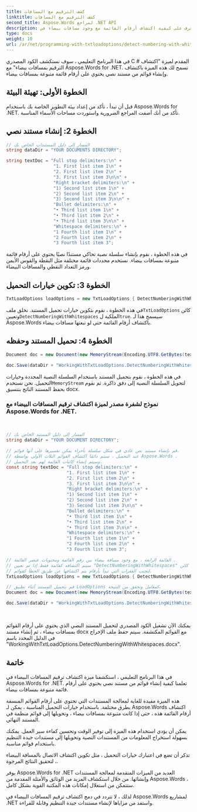 ```yaml
---
title: كشف الترقيم مع المسافات
linktitle: كشف الترقيم مع المسافات
second_title: Aspose.Words لمراجع .NET API
description: تعرف على كيفية اكتشاف أرقام القائمة مع وجود مسافات بيضاء في Aspose.Words for .NET. قم بتحسين بنية المستندات الخاصة بك بسهولة.
type: docs
weight: 10
url: /ar/net/programming-with-txtloadoptions/detect-numbering-with-whitespaces/
---
```

في هذا البرنامج التعليمي ، سوف نستكشف الكود المصدري C # المقدم لميزة "اكتشاف الترقيم بمسافات بيضاء" مع Aspose.Words for .NET. تسمح لك هذه الميزة باكتشاف وإنشاء قوائم من مستند نصي يحتوي على أرقام قائمة متبوعة بمسافات بيضاء.

## الخطوة الأولى: تهيئة البيئة

قبل أن تبدأ ، تأكد من إعداد بيئة التطوير الخاصة بك باستخدام Aspose.Words for .NET. تأكد من أنك أضفت المراجع الضرورية واستوردت مساحات الأسماء المناسبة.

## الخطوة 2: إنشاء مستند نصي

```csharp
// المسار إلى دليل المستندات الخاص بك
string dataDir = "YOUR DOCUMENTS DIRECTORY";

string textDoc = "Full stop delimiters:\n" +
                  "1. First list item 1\n" +
                  "2. First list item 2\n" +
                  "3. First list item 3\n\n" +
                  "Right bracket delimiters:\n" +
                  "1) Second list item 1\n" +
                  "2) Second list item 2\n" +
                  "3) Second list item 3\n\n" +
                  "Bullet delimiters:\n" +
                  "• Third list item 1\n" +
                  "• Third list item 2\n" +
                  "• Third list item 3\n\n" +
                  "Whitespace delimiters:\n" +
                  "1 Fourth list item 1\n" +
                  "2 Fourth list item 2\n" +
                  "3 Fourth list item 3";
```

في هذه الخطوة ، نقوم بإنشاء سلسلة نصية تحاكي مستندًا نصيًا يحتوي على أرقام قائمة متبوعة بمسافات بيضاء. نستخدم محددات قائمة مختلفة مثل النقطة والقوس الأيمن ورمز التعداد النقطي والمسافات البيضاء.

## الخطوة 3: تكوين خيارات التحميل

```csharp
TxtLoadOptions loadOptions = new TxtLoadOptions { DetectNumberingWithWhitespaces = true };
```

 في هذه الخطوة ، نقوم بتكوين خيارات تحميل المستند. نخلق ملف`TxtLoadOptions` كائن وتعيين`DetectNumberingWithWhitespaces` الملكية ل`true`. سيسمح هذا لـ Aspose.Words باكتشاف أرقام القائمة حتى لو تبعتها مسافات بيضاء.

## الخطوة 4: تحميل المستند وحفظه

```csharp
Document doc = new Document(new MemoryStream(Encoding.UTF8.GetBytes(textDoc)), loadOptions);

doc.Save(dataDir + "WorkingWithTxtLoadOptions.DetectNumberingWithWhitespaces.docx");
```

 في هذه الخطوة ، نقوم بتحميل المستند باستخدام السلسلة النصية المحددة وخيارات التحميل. نحن نستخدم`MemoryStream` لتحويل السلسلة النصية إلى دفق ذاكرة. ثم نقوم بحفظ المستند الناتج بتنسيق docx.

### نموذج لشفرة مصدر لميزة اكتشاف ترقيم المسافات البيضاء مع Aspose.Words for .NET.

```csharp

            
// المسار إلى دليل المستند الخاص بك
string dataDir = "YOUR DOCUMENT DIRECTORY";
			
// قم بإنشاء مستند نص عادي في شكل سلسلة بأجزاء يمكن تفسيرها على أنها قوائم.
// عند التحميل ، سيتم دائمًا اكتشاف القوائم الثلاث الأولى بواسطة Aspose.Words ،
// وسيتم إنشاء كائنات القائمة لهم بعد التحميل.
const string textDoc = "Full stop delimiters:\n" +
					   "1. First list item 1\n" +
					   "2. First list item 2\n" +
					   "3. First list item 3\n\n" +
					   "Right bracket delimiters:\n" +
					   "1) Second list item 1\n" +
					   "2) Second list item 2\n" +
					   "3) Second list item 3\n\n" +
					   "Bullet delimiters:\n" +
					   "• Third list item 1\n" +
					   "• Third list item 2\n" +
					   "• Third list item 3\n\n" +
					   "Whitespace delimiters:\n" +
					   "1 Fourth list item 1\n" +
					   "2 Fourth list item 2\n" +
					   "3 Fourth list item 3";

// القائمة الرابعة ، مع وجود مسافة بيضاء بين رقم القائمة ومحتويات عنصر القائمة ،
// سيتم اكتشافه كقائمة فقط إذا تم تعيين "DetectNumberingWithWhitespaces" في كائن LoadOptions على true ،
// لتجنب الفقرات التي تبدأ بأرقام يتم اكتشافها عن طريق الخطأ كقوائم.
TxtLoadOptions loadOptions = new TxtLoadOptions { DetectNumberingWithWhitespaces = true };

// قم بتحميل المستند أثناء تطبيق LoadOptions كمعامل وتحقق من النتيجة.
Document doc = new Document(new MemoryStream(Encoding.UTF8.GetBytes(textDoc)), loadOptions);

doc.Save(dataDir + "WorkingWithTxtLoadOptions.DetectNumberingWithWhitespaces.docx");
            
        
```

يمكنك الآن تشغيل الكود المصدري لتحميل المستند النصي الذي يحتوي على أرقام القوائم بمسافات بيضاء ، ثم إنشاء مستند docx مع القوائم المكتشفة. سيتم حفظ ملف الإخراج في الدليل المحدد باسم "WorkingWithTxtLoadOptions.DetectNumberingWithWhitespaces.docx".

## خاتمة
في هذا البرنامج التعليمي ، استكشفنا ميزة اكتشاف ترقيم المسافات البيضاء في Aspose.Words for .NET. تعلمنا كيفية إنشاء قوائم من مستند نصي يحتوي على أرقام قائمة متبوعة بمسافات بيضاء.

هذه الميزة مفيدة للغاية لمعالجة المستندات التي تحتوي على أرقام القوائم المنسقة بطرق مختلفة. باستخدام خيارات التحميل المناسبة ، يمكن لـ Aspose.Words اكتشاف أرقام القائمة هذه ، حتى إذا كانت متبوعة بمسافات بيضاء ، وتحويلها إلى قوائم منظمة في المستند النهائي.

يمكن أن يؤدي استخدام هذه الميزة إلى توفير الوقت وتحسين كفاءة سير العمل. يمكنك بسهولة استخراج المعلومات من المستندات النصية وتحويلها إلى مستندات جيدة التنظيم باستخدام قوائم مناسبة.

تذكر أن تضع في اعتبارك خيارات التحميل ، مثل تكوين اكتشاف الاتصال بالمسافة البيضاء ، لتحقيق النتائج المرجوة.

يوفر Aspose.Words for .NET العديد من الميزات المتقدمة لمعالجة المستندات وإنشائها. من خلال استكشاف المزيد من الوثائق والأمثلة المقدمة من Aspose.Words ، ستتمكن من استغلال إمكانات هذه المكتبة القوية بشكل كامل.

لذلك ، لا تتردد في دمج اكتشاف ترقيم المسافات البيضاء في Aspose.Words لمشاريع .NET واستفد من مزاياها لإنشاء مستندات جيدة التنظيم وقابلة للقراءة.


